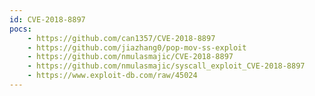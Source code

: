 ```yaml
---
id: CVE-2018-8897
pocs:
    - https://github.com/can1357/CVE-2018-8897
    - https://github.com/jiazhang0/pop-mov-ss-exploit
    - https://github.com/nmulasmajic/CVE-2018-8897
    - https://github.com/nmulasmajic/syscall_exploit_CVE-2018-8897
    - https://www.exploit-db.com/raw/45024
---
```

